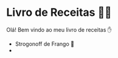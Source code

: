 # Livro de Receitas :man_cook: 

Olá! Bem vindo ao meu livro de receitas :hand: 

- Strogonoff de Frango :chicken:
- 
